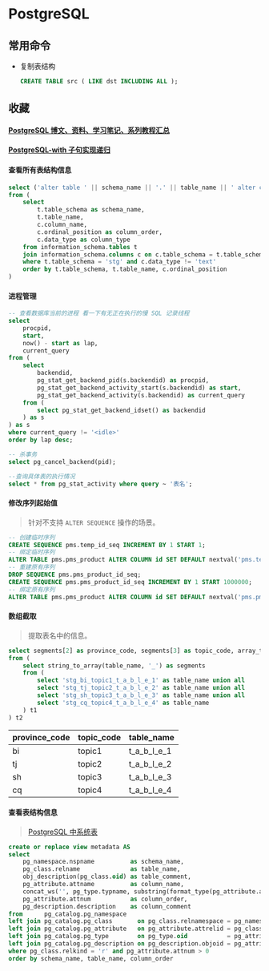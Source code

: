 # PostgreSQL

## 常用命令

- 复制表结构

  ```sql
  CREATE TABLE src ( LIKE dst INCLUDING ALL );
  ```

## 收藏

#### [PostgreSQL 博文、资料、学习笔记、系列教程汇总](https://www.cnblogs.com/aixing/p/14918624.html)

#### [PostgreSQL-with 子句实现递归](https://zhuanlan.zhihu.com/p/159555056)

#### 查看所有表结构信息

```sql
select ('alter table ' || schema_name || '.' || table_name || ' alter column ' || column_name || ' type text;') as sql
from (
    select
        t.table_schema as schema_name,
        t.table_name,
        c.column_name,
        c.ordinal_position as column_order,
        c.data_type as column_type
    from information_schema.tables t
    join information_schema.columns c on c.table_schema = t.table_schema and c.table_name = t.table_name
    where t.table_schema = 'stg' and c.data_type != 'text'
    order by t.table_schema, t.table_name, c.ordinal_position
)
```

#### 进程管理

```sql
-- 查看数据库当前的进程 看一下有无正在执行的慢 SQL 记录线程
select
    procpid,
    start,
    now() - start as lap,
    current_query
from (
    select
        backendid,
        pg_stat_get_backend_pid(s.backendid) as procpid,
        pg_stat_get_backend_activity_start(s.backendid) as start,
        pg_stat_get_backend_activity(s.backendid) as current_query
    from (
        select pg_stat_get_backend_idset() as backendid
    ) as s
) as s
where current_query != '<idle>'
order by lap desc;

-- 杀事务
select pg_cancel_backend(pid);

--查询具体表的执行情况
select * from pg_stat_activity where query ~ '表名';
```

#### 修改序列起始值

> 针对不支持 `ALTER SEQUENCE` 操作的场景。

```sql
-- 创建临时序列
CREATE SEQUENCE pms.temp_id_seq INCREMENT BY 1 START 1;
-- 绑定临时序列
ALTER TABLE pms.pms_product ALTER COLUMN id SET DEFAULT nextval('pms.temp_id_seq');
-- 重建原有序列
DROP SEQUENCE pms.pms_product_id_seq;
CREATE SEQUENCE pms.pms_product_id_seq INCREMENT BY 1 START 1000000;
-- 绑定原有序列
ALTER TABLE pms.pms_product ALTER COLUMN id SET DEFAULT nextval('pms.pms_product_id_seq');
```

#### 数组截取

> 提取表名中的信息。

```sql
select segments[2] as province_code, segments[3] as topic_code, array_to_string(segments[4:(array_length(segments, 1))], '_')
from (
    select string_to_array(table_name, '_') as segments
    from (
        select 'stg_bi_topic1_t_a_b_l_e_1' as table_name union all
        select 'stg_tj_topic2_t_a_b_l_e_2' as table_name union all
        select 'stg_sh_topic3_t_a_b_l_e_3' as table_name union all
        select 'stg_cq_topic4_t_a_b_l_e_4' as table_name
    ) t1
) t2
```

| province_code | topic_code | table_name  |
| ------------- | ---------- | ----------- |
| bi            | topic1     | t_a_b_l_e_1 |
| tj            | topic2     | t_a_b_l_e_2 |
| sh            | topic3     | t_a_b_l_e_3 |
| cq            | topic4     | t_a_b_l_e_4 |

#### 查看表结构信息

> [PostgreSQL 中系统表](https://blog.csdn.net/qq_33459369/article/details/124021543)

```sql
create or replace view metadata AS
select
    pg_namespace.nspname          as schema_name,
    pg_class.relname              as table_name,
    obj_description(pg_class.oid) as table_comment,
    pg_attribute.attname          as column_name,
    concat_ws('', pg_type.typname, substring(format_type(pg_attribute.atttypid, pg_attribute.atttypmod) from '\(.*\)')) as column_type,
    pg_attribute.attnum           as column_order,
    pg_description.description    as column_comment
from      pg_catalog.pg_namespace
left join pg_catalog.pg_class       on pg_class.relnamespace = pg_namespace.oid
left join pg_catalog.pg_attribute   on pg_attribute.attrelid = pg_class.oid
left join pg_catalog.pg_type        on pg_type.oid           = pg_attribute.atttypid
left join pg_catalog.pg_description on pg_description.objoid = pg_attribute.attrelid and pg_description.objsubid = pg_attribute.attnum
where pg_class.relkind = 'r' and pg_attribute.attnum > 0
order by schema_name, table_name, column_order
```
